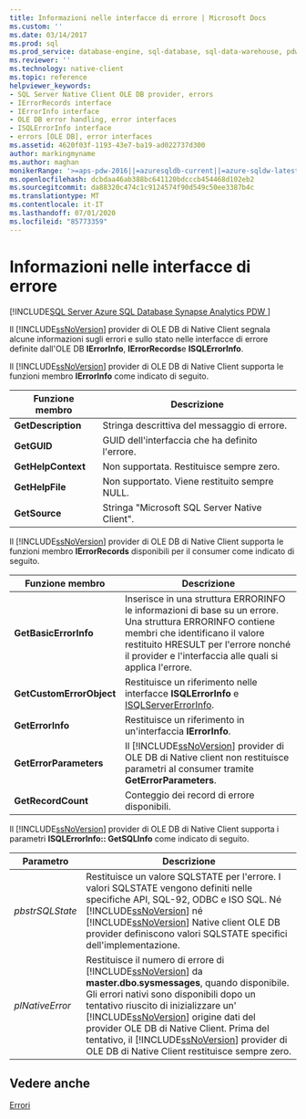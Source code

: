 ```yaml
---
title: Informazioni nelle interfacce di errore | Microsoft Docs
ms.custom: ''
ms.date: 03/14/2017
ms.prod: sql
ms.prod_service: database-engine, sql-database, sql-data-warehouse, pdw
ms.reviewer: ''
ms.technology: native-client
ms.topic: reference
helpviewer_keywords:
- SQL Server Native Client OLE DB provider, errors
- IErrorRecords interface
- IErrorInfo interface
- OLE DB error handling, error interfaces
- ISQLErrorInfo interface
- errors [OLE DB], error interfaces
ms.assetid: 4620f03f-1193-43e7-ba19-ad022737d300
author: markingmyname
ms.author: maghan
monikerRange: '>=aps-pdw-2016||=azuresqldb-current||=azure-sqldw-latest||>=sql-server-2016||=sqlallproducts-allversions||>=sql-server-linux-2017||=azuresqldb-mi-current'
ms.openlocfilehash: dcbdaa46ab388bc641120bdcccb454468d102eb2
ms.sourcegitcommit: da88320c474c1c9124574f90d549c50ee3387b4c
ms.translationtype: MT
ms.contentlocale: it-IT
ms.lasthandoff: 07/01/2020
ms.locfileid: "85773359"
---
```

# <a name="information-in-error-interfaces"></a>Informazioni nelle interfacce di errore
[!INCLUDE[SQL Server Azure SQL Database Synapse Analytics PDW ](../../includes/applies-to-version/sql-asdb-asdbmi-asdw-pdw.md)]

  Il [!INCLUDE[ssNoVersion](../../includes/ssnoversion-md.md)] provider di OLE DB di Native Client segnala alcune informazioni sugli errori e sullo stato nelle interfacce di errore definite dall'OLE DB **IErrorInfo**, **IErrorRecords**e **ISQLErrorInfo**.  
  
 Il [!INCLUDE[ssNoVersion](../../includes/ssnoversion-md.md)] provider di OLE DB di Native Client supporta le funzioni membro **IErrorInfo** come indicato di seguito.  
  
|Funzione membro|Descrizione|  
|---------------------|-----------------|  
|**GetDescription**|Stringa descrittiva del messaggio di errore.|  
|**GetGUID**|GUID dell'interfaccia che ha definito l'errore.|  
|**GetHelpContext**|Non supportata. Restituisce sempre zero.|  
|**GetHelpFile**|Non supportato. Viene restituito sempre NULL.|  
|**GetSource**|Stringa "Microsoft SQL Server Native Client".|  
  
 Il [!INCLUDE[ssNoVersion](../../includes/ssnoversion-md.md)] provider di OLE DB di Native Client supporta le funzioni membro **IErrorRecords** disponibili per il consumer come indicato di seguito.  
  
|Funzione membro|Descrizione|  
|---------------------|-----------------|  
|**GetBasicErrorInfo**|Inserisce in una struttura ERRORINFO le informazioni di base su un errore. Una struttura ERRORINFO contiene membri che identificano il valore restituito HRESULT per l'errore nonché il provider e l'interfaccia alle quali si applica l'errore.|  
|**GetCustomErrorObject**|Restituisce un riferimento nelle interfacce **ISQLErrorInfo** e [ISQLServerErrorInfo](https://msdn.microsoft.com/library/a8323b5c-686a-4235-a8d2-bda43617b3a1).|  
|**GetErrorInfo**|Restituisce un riferimento in un'interfaccia **IErrorInfo**.|  
|**GetErrorParameters**|Il [!INCLUDE[ssNoVersion](../../includes/ssnoversion-md.md)] provider di OLE DB di Native client non restituisce parametri al consumer tramite **GetErrorParameters**.|  
|**GetRecordCount**|Conteggio dei record di errore disponibili.|  
  
 Il [!INCLUDE[ssNoVersion](../../includes/ssnoversion-md.md)] provider di OLE DB di Native Client supporta i parametri **ISQLErrorInfo:: GetSQLInfo** come indicato di seguito.  
  
|Parametro|Descrizione|  
|---------------|-----------------|  
|*pbstrSQLState*|Restituisce un valore SQLSTATE per l'errore. I valori SQLSTATE vengono definiti nelle specifiche API, SQL-92, ODBC e ISO SQL. Né [!INCLUDE[ssNoVersion](../../includes/ssnoversion-md.md)] né [!INCLUDE[ssNoVersion](../../includes/ssnoversion-md.md)] Native client OLE DB provider definiscono valori SQLSTATE specifici dell'implementazione.|  
|*plNativeError*|Restituisce il numero di errore di [!INCLUDE[ssNoVersion](../../includes/ssnoversion-md.md)] da **master.dbo.sysmessages**, quando disponibile. Gli errori nativi sono disponibili dopo un tentativo riuscito di inizializzare un' [!INCLUDE[ssNoVersion](../../includes/ssnoversion-md.md)] origine dati del provider OLE DB di Native Client. Prima del tentativo, il [!INCLUDE[ssNoVersion](../../includes/ssnoversion-md.md)] provider di OLE DB di Native Client restituisce sempre zero.|  
  
## <a name="see-also"></a>Vedere anche  
 [Errori](../../relational-databases/native-client-ole-db-errors/errors.md)  
  
  
